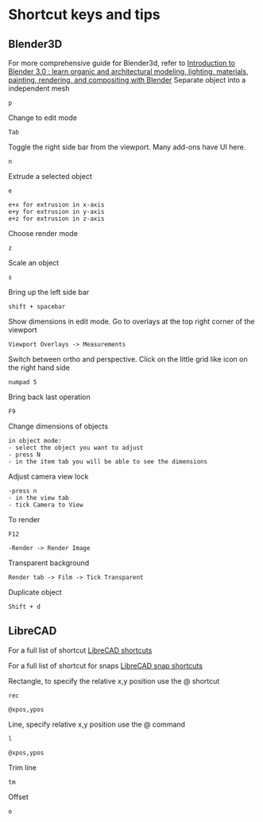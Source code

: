 # Shortcut keys and tips

## Blender3D
For more comprehensive guide for Blender3d, refer to <a href="https://learning.oreilly.com/library/view/introduction-to-blender/9781484279540/" target="_blank">Introduction to Blender 3.0 : learn organic and architectural modeling, lighting, materials, painting, rendering, and compositing with Blender</a>
Separate object into a independent mesh
```
p
```

Change to edit mode
```
Tab
```

Toggle the right side bar from the viewport. Many add-ons have UI here.
```
n
``` 

Extrude a selected object
```
e

e+x for extrusion in x-axis
e+y for extrusion in y-axis
e+z for extrusion in z-axis
```

Choose render mode
```
z
```

Scale an object
```
s
```

Bring up the left side bar
```
shift + spacebar
```

Show dimensions in edit mode. Go to overlays at the top right corner of the viewport
```
Viewport Overlays -> Measurements
```

Switch between ortho and perspective. Click on the little grid like icon on the right hand side 
```
numpad 5
```

Bring back last operation 
```
F9
```

Change dimensions of objects
```
in object mode:
- select the object you want to adjust
- press N
- in the item tab you will be able to see the dimensions
```

Adjust camera view lock
```
-press n
- in the view tab 
- tick Camera to View
```

To render
```
F12

-Render -> Render Image
```

Transparent background 
```
Render tab -> Film -> Tick Transparent
```

Duplicate object
```
Shift + d
```

## LibreCAD
For a full list of shortcut <a href="https://wiki.librecad.org/index.php/A_short_manual_for_use_from_the_command_line" target="_blank">LibreCAD shortcuts</a>

For a full list of shortcut for snaps <a href="https://librecad.readthedocs.io/en/latest/ref/snaps.html" target="_blank">LibreCAD snap shortcuts</a>

Rectangle, to specify the relative x,y position use the @ shortcut
```
rec

@xpos,ypos
```

Line, specify relative x,y position use the @ command
```
l

@xpos,ypos
```

Trim line
```
tm
```

Offset
```
o
```